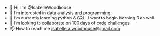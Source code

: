 - 👋 Hi, I’m @IsabelleWoodhouse
- 👀 I’m interested in data analysis and programming. 
- 🌱 I’m currently learning python & SQL. I want to begin learning R as well. 
- 💞️ I’m looking to collaborate on 100 days of code challenges
- 📫 How to reach me isabelle.a.woodhouse@gmail.com 

<!---
IsabelleWoodhouse/IsabelleWoodhouse is a ✨ special ✨ repository because its `README.md` (this file) appears on your GitHub profile.
You can click the Preview link to take a look at your changes.
--->
